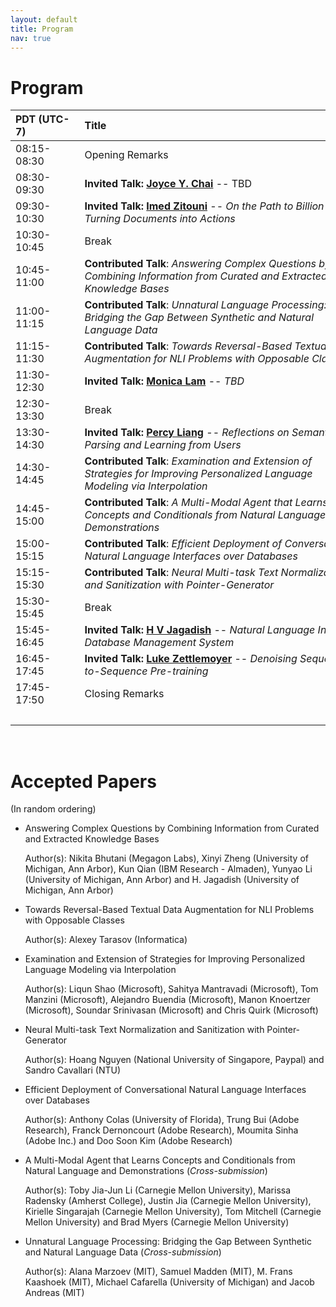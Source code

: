 ```yaml
---
layout: default
title: Program
nav: true
---
```


# Program

<!--
A preview of the workshop schedule is available <a href="images/Schedule.pdf" target="_blank">here</a>.
-->

| PDT (UTC-7)           | Title       |   
|:-----------------|:-----------------|
| 08:15-08:30  | Opening Remarks  
| 08:30-09:30  | **Invited Talk: [Joyce Y. Chai](http://www.cse.msu.edu/~jchai/)** -- TBD |
| 09:30-10:30  | **Invited Talk: [Imed Zitouni](https://www.linkedin.com/in/imed-zitouni-78819a2/)** -- _On the Path to Billion Skills: Turning Documents into Actions_ | 
| 10:30-10:45 | Break | |
| 10:45-11:00<br> | **Contributed Talk**: _Answering Complex Questions by Combining Information from Curated and Extracted Knowledge Bases_  | 
| 11:00-11:15<br> | **Contributed Talk**: _Unnatural Language Processing: Bridging the Gap Between Synthetic and Natural Language Data_ |
| 11:15-11:30<br> | **Contributed Talk**: _Towards Reversal-Based Textual Data Augmentation for NLI Problems with Opposable Classes_ |
| 11:30-12:30  | **Invited Talk: [Monica Lam](https://suif.stanford.edu/~lam/)** -- _TBD_ | 
| 12:30-13:30  | Break | |
| 13:30-14:30   | **Invited Talk: [Percy Liang](https://cs.stanford.edu/~pliang/)** -- _Reflections on Semantic Parsing and Learning from Users_ | 
| 14:30-14:45<br>   | **Contributed Talk**: _Examination and Extension of Strategies for Improving Personalized Language Modeling via Interpolation_ |
| 14:45-15:00<br>   | **Contributed Talk**: _A Multi-Modal Agent that Learns Concepts and Conditionals from Natural Language and Demonstrations_ |
| 15:00-15:15<br>   | **Contributed Talk**: _Efficient Deployment of Conversational Natural Language Interfaces over Databases_ | 
| 15:15-15:30<br>   | **Contributed Talk**: _Neural Multi-task Text Normalization and Sanitization with Pointer-Generator_ | 
| 15:30-15:45  | Break | |
| 15:45-16:45   | **Invited Talk: [H V Jagadish](https://web.eecs.umich.edu/~jag/)** -- _Natural Language In A Database Management System_ |
| 16:45-17:45   | **Invited Talk: [Luke Zettlemoyer](https://www.cs.washington.edu/people/faculty/lsz)** -- _Denoising Sequence-to-Sequence Pre-training_  |
| 17:45-17:50  | Closing Remarks |
| &nbsp;&nbsp;&nbsp;&nbsp;&nbsp;&nbsp;&nbsp;&nbsp;&nbsp;&nbsp;&nbsp;&nbsp;&nbsp;&nbsp;&nbsp;&nbsp;&nbsp;&nbsp;&nbsp;&nbsp;&nbsp;&nbsp;| &nbsp;&nbsp;&nbsp;&nbsp;&nbsp;&nbsp;&nbsp;&nbsp;&nbsp;&nbsp;&nbsp;&nbsp;&nbsp;&nbsp;&nbsp;&nbsp;&nbsp;&nbsp;&nbsp;&nbsp;&nbsp;&nbsp;&nbsp;&nbsp;&nbsp;&nbsp;&nbsp;&nbsp;&nbsp;&nbsp;&nbsp;&nbsp;&nbsp;&nbsp;&nbsp;&nbsp;&nbsp;&nbsp;&nbsp;&nbsp;&nbsp;&nbsp;&nbsp;&nbsp;&nbsp;&nbsp;&nbsp;&nbsp;&nbsp;&nbsp;&nbsp;&nbsp;&nbsp;&nbsp;&nbsp;&nbsp;&nbsp;&nbsp;&nbsp;&nbsp;&nbsp;&nbsp;&nbsp;&nbsp;&nbsp;&nbsp;&nbsp;&nbsp;&nbsp;&nbsp;&nbsp;&nbsp;&nbsp;&nbsp;&nbsp;&nbsp;&nbsp;&nbsp;&nbsp;&nbsp;&nbsp;&nbsp;&nbsp;&nbsp;&nbsp;&nbsp;&nbsp;&nbsp;&nbsp;&nbsp;&nbsp;&nbsp;&nbsp;&nbsp;&nbsp;&nbsp;&nbsp;&nbsp;&nbsp;&nbsp;&nbsp;&nbsp; | 

<!--
<object data="images/Schedule.pdf" type="application/pdf" width="700px" height="700px">
    <embed src="images/Schedule.pdf">
        This browser does not support PDFs. Please download the PDF to view it: <a href="images/Schedule.pdf">Download PDF</a>.</p>
    </embed>
</object>
-->


<br>

# Accepted Papers
(In random ordering)

* Answering Complex Questions by Combining Information from Curated and Extracted Knowledge Bases

   Author(s): Nikita Bhutani (Megagon Labs), Xinyi Zheng (University of Michigan, Ann Arbor), Kun Qian (IBM Research - Almaden), Yunyao Li (University of Michigan, Ann Arbor) and H. Jagadish (University of Michigan, Ann Arbor)
   
* Towards Reversal-Based Textual Data Augmentation for NLI Problems with Opposable Classes

   Author(s): Alexey Tarasov (Informatica) 

* Examination and Extension of Strategies for Improving Personalized Language Modeling via Interpolation

   Author(s): Liqun Shao (Microsoft), Sahitya Mantravadi (Microsoft), Tom Manzini (Microsoft), Alejandro Buendia (Microsoft), Manon Knoertzer (Microsoft), Soundar Srinivasan (Microsoft) and Chris Quirk (Microsoft)

* Neural Multi-task Text Normalization and Sanitization with Pointer-Generator

   Author(s): Hoang Nguyen (National University of Singapore, Paypal) and Sandro Cavallari (NTU)

* Efficient Deployment of Conversational Natural Language Interfaces over Databases

   Author(s): Anthony Colas (University of Florida), Trung Bui (Adobe Research), Franck Dernoncourt (Adobe Research), Moumita Sinha (Adobe Inc.) and Doo Soon Kim (Adobe Research)

* A Multi-Modal Agent that Learns Concepts and Conditionals from Natural Language and Demonstrations (_Cross-submission_)

   Author(s): Toby Jia-Jun Li (Carnegie Mellon University), Marissa Radensky (Amherst College), Justin Jia (Carnegie Mellon University), Kirielle Singarajah (Carnegie Mellon University), Tom Mitchell (Carnegie Mellon University) and Brad Myers (Carnegie Mellon University)

* Unnatural Language Processing: Bridging the Gap Between Synthetic and Natural Language Data (_Cross-submission_)

   Author(s): Alana Marzoev (MIT), Samuel Madden (MIT), M. Frans Kaashoek (MIT), Michael Cafarella (University of Michigan) and Jacob Andreas (MIT)
